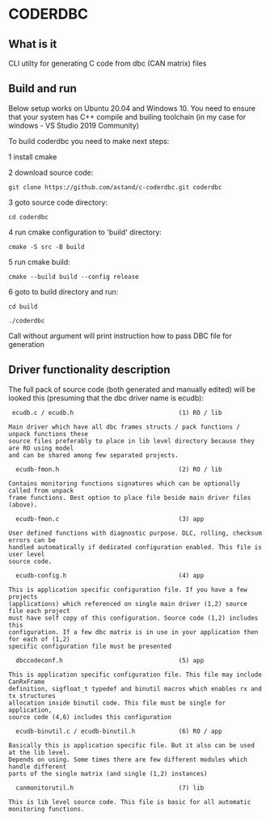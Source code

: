   # CODERDBC 
  
  ## What is it

  CLI utilty for generating C code from dbc (CAN matrix) files

  ## Build and run

  Below setup works on Ubuntu 20.04 and Windows 10. You need to ensure that your system has
  C++ compile and builing toolchain (in my case for windows - VS Studio 2019 Community)

  To build coderdbc you need to make next steps:
  
  1 install cmake
  
  2 download source code:

  `git clone https://github.com/astand/c-coderdbc.git coderdbc`
  
  3 goto source code directory:

  `cd coderdbc`

  4 run cmake configuration to 'build' directory:

  `cmake -S src -B build`

  5 run cmake build:

  `cmake --build build --config release`

  6 goto to build directory and run:

  `cd build`

  `./coderdbc`

  Call without argument will print instruction how to pass DBC file for generation

  ## Driver functionality description

  The full pack of source code (both generated and manually edited) will be looked this
  (presuming that the dbc driver name is ecudb):
      
     ecudb.c / ecudb.h                             (1) RO / lib

    Main driver which have all dbc frames structs / pack functions / unpack functions these
    source files preferably to place in lib level directory because they are RO using model
    and can be shared among few separated projects.

      ecudb-fmon.h                                 (2) RO / lib

    Contains monitoring functions signatures which can be optionally called from unpack
    frame functions. Best option to place file beside main driver files (above).

      ecudb-fmon.c                                 (3) app

    User defined functions with diagnostic purpose. DLC, rolling, checksum errors can be
    handled automatically if dedicated configuration enabled. This file is user level
    source code.

      ecudb-config.h                               (4) app

    This is application specific configuration file. If you have a few projects
    (applications) which referenced on single main driver (1,2) source file each project
    must have self copy of this configuration. Source code (1,2) includes this
    configuration. If a few dbc matrix is in use in your application then for each of (1,2)
    specific configuration file must be presented

      dbccodeconf.h                                (5) app

    This is application specific configuration file. This file may include CanRxFrame
    definition, sigfloat_t typedef and binutil macros which enables rx and tx structures
    allocation inside binutil code. This file must be single for application, 
    source code (4,6) includes this configuration

      ecudb-binutil.c / ecudb-binutil.h            (6) RO / app

    Basically this is application specific file. But it also can be used at the lib level.
    Depends on using. Some times there are few different modules which handle different
    parts of the single matrix (and single (1,2) instances)

      canmonitorutil.h                             (7) lib

    This is lib level source code. This file is basic for all automatic monitoring functions. 
    